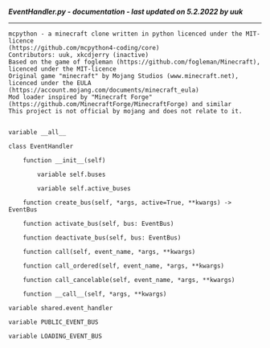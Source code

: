 ***EventHandler.py - documentation - last updated on 5.2.2022 by uuk***
___

    mcpython - a minecraft clone written in python licenced under the MIT-licence 
    (https://github.com/mcpython4-coding/core)
    Contributors: uuk, xkcdjerry (inactive)
    Based on the game of fogleman (https://github.com/fogleman/Minecraft), licenced under the MIT-licence
    Original game "minecraft" by Mojang Studios (www.minecraft.net), licenced under the EULA
    (https://account.mojang.com/documents/minecraft_eula)
    Mod loader inspired by "Minecraft Forge" (https://github.com/MinecraftForge/MinecraftForge) and similar
    This project is not official by mojang and does not relate to it.


    variable __all__

    class EventHandler

        function __init__(self)

            variable self.buses

            variable self.active_buses

        function create_bus(self, *args, active=True, **kwargs) -> EventBus

        function activate_bus(self, bus: EventBus)

        function deactivate_bus(self, bus: EventBus)

        function call(self, event_name, *args, **kwargs)

        function call_ordered(self, event_name, *args, **kwargs)

        function call_cancelable(self, event_name, *args, **kwargs)

        function __call__(self, *args, **kwargs)

    variable shared.event_handler

    variable PUBLIC_EVENT_BUS

    variable LOADING_EVENT_BUS